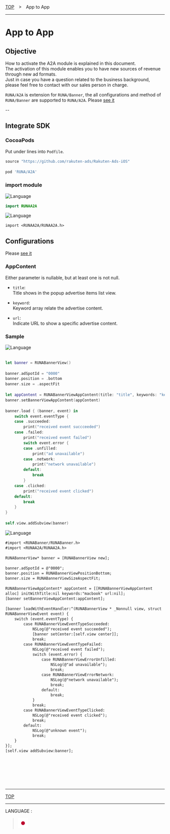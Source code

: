 [TOP](/README.md#top)　>　App to App

---

# App to App

## Objective

How to activate the A2A module is explained in this document.<br>
The activation of this module enables you to have new sources of revenue through new ad formats.<br>
Just in case you have a question related to the business background, please feel free to contact with our sales person in charge.

`RUNA/A2A` is extension for `RUNA/Banner`, the all configurations and method of `RUNA/Banner` are supported to `RUNA/A2A`.
Please [see it](/doc/bannerads/README.md#Banner_Ads)

--

## Integrate SDK

### CocoaPods
Put under lines into `Podfile`.

```ruby
source "https://github.com/rakuten-ads/Rakuten-Ads-iOS"

pod 'RUNA/A2A'
```

### import module

![Language](http://img.shields.io/badge/language-Swift-red.svg?style=flat)

```Swift
import RUNAA2A
```

![Language](http://img.shields.io/badge/language-ObjctiveC-red.svg?style=flat)
```Objc
import <RUNAA2A/RUNAA2A.h>
```

## Configurations

Please [see it](/doc/bannerads/README.md#1-configurations)

### AppContent
Either parameter is nullable, but at least one is not null.

- `title`:<br>
Title shows in the popup advertise items list view.

- `keyword`:<br>
Keyword array relate the advertise content.

- `url`:<br>
Indicate URL to show a specific advertise content.


### Sample

![Language](http://img.shields.io/badge/language-Swift-red.svg?style=flat)

```swift

let banner = RUNABannerView()

banner.adSpotId = "0000"
banner.position = .bottom
banner.size = .aspectFit

let appContent = RUNABannerViewAppContent(title: "title", keywords: "keywords", url: "url")
banner.setBannerViewAppContent(appContent)

banner.load { (banner, event) in
    switch event.eventType {
    case .succeeded:
        print("received event succceeded")
    case .failed:
        print("received event failed")
        switch event.error {
        case .unfilled:
            print("ad unavailable")
        case .network:
            print("network unavailable")
        default:
            break
        }
    case .clicked:
        print("received event clicked")
    default:
        break
    }
}

self.view.addSubview(banner)
```

![Language](http://img.shields.io/badge/language-ObjctiveC-red.svg?style=flat)

```objc
#import <RUNABanner/RUNABanner.h>
#import <RUNAA2A/RUNAA2A.h>

RUNABannerView* banner = [RUNABannerView new];

banner.adSpotId = @"0000";
banner.position = RUNABannerViewPositionBottom;
banner.size = RUNABannerViewSizeAspectFit;

RUNABannerViewAppContent* appContent = [[RUNABannerViewAppContent alloc] initWithTitle:nil keywords:"macbook" url:nil];
[banner setBannerViewAppContent:appContent];

[banner loadWithEventHandler:^(RUNABannerView * _Nonnull view, struct RUNABannerViewEvent event) {
    switch (event.eventType) {
        case RUNABannerViewEventTypeSucceeded:
            NSLog(@"received event succeeded");
            [banner setCenter:[self.view center]];
            break;
        case RUNABannerViewEventTypeFailed:
            NSLog(@"received event failed");
            switch (event.error) {
                case RUNABannerViewErrorUnfilled:
                    NSLog(@"ad unavailable");
                    break;
                case RUNABannerViewErrorNetwork:
                    NSLog(@"network unavailable");
                    break;
                default:
                    break;
            }
            break;
        case RUNABannerViewEventTypeClicked:
            NSLog(@"received event clicked");
            break;
        default:
            NSLog(@"unknown event");
            break;
    }
}];
[self.view addSubview:banner];
```

<br><br><br><br><br>

---
[TOP](/README.md#top)

---
LANGUAGE :
> [![ja](/doc/lang/ja.png)](/doc/ja/a2a/README.md)
